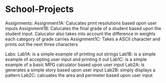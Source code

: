 # School-Projects
Assignments:
Assignment1A: Calucates print resolutions based upon user inputs
Assignment1B: Calucates the final grade of a student based upon the student input. Calucator also takes into account the difference in weights each category of grade carries
Assignment1C: Takes a ASCII character and prints out the next three characters

Labs:
Lab1A: is a simple example of printing out strings
Lab1B: is a simple example of accepting user input and printing it out
Lab1C: is a simple example of a basic MPG calculator based upon user input
Lab2A: is generates a simple story based upon user input
Lab2B: simply displays a pattern
Lab2C: calcuates the area and perimeter based upon user input
